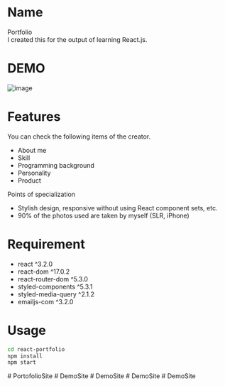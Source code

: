 # Name

Portfolio<br />
I created this for the output of learning React.js.

# DEMO

![image](https://user-images.githubusercontent.com/69178368/135376462-bdc33cc3-ac46-450e-9883-7347e4c8245e.png)

# Features

You can check the following items of the creator.
* About me
* Skill
* Programming background
* Personality
* Product

Points of specialization
* Stylish design, responsive without using React component sets, etc.
* 90% of the photos used are taken by myself (SLR, iPhone)

# Requirement

* react ^3.2.0
* react-dom ^17.0.2
* react-router-dom ^5.3.0
* styled-components ^5.3.1
* styled-media-query ^2.1.2
* emailjs-com ^3.2.0

# Usage

```bash
cd react-portfolio
npm install
npm start
```
#   P o r t o f o l i o S i t e  
 #   D e m o S i t e  
 #   D e m o S i t e  
 #   D e m o S i t e  
 #   D e m o S i t e  
 
